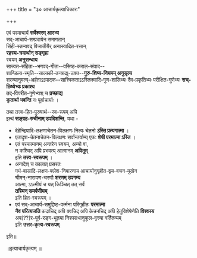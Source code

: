 +++
title = "३० आचार्यकृत्याधिकारः"

+++

एवं परमाचार्यं **सर्वेश्वरम् आरभ्य**  
सद्-आचार्य-सम्प्रदायेन समागतान्  
सिंही-स्तन्यवद् विजातीयैर् अनास्वादित-रसान्  
**रहस्य-त्रयार्थान् सङ्गृह्य**  
स्वयम् **अनुसन्धाय**  
सात्त्वत-संहिता--भगवद्-गीता--वसिष्ठ-कराल-संवाद--  
शाण्डिल्य-स्मृति--सात्यकी-तन्त्राद्य्-उक्त--**गुरु-शिष्य-नियमम् अनुसृत्य**  
शरण्यानुमत्य्-अर्हताऽऽपादक--सात्त्विकताऽऽस्तिक्यादि-गुण-शालिभ्यः दैव-प्रकृतिभ्यः परीक्षित-गुणेभ्यः **सच्-छिष्येभ्यः प्रकाश्य**  
तद्-विपरीत-गुणेभ्यश् च **प्रच्छाद्य**  
**कृतार्था भवन्ति** नः पूर्वाचार्याः । 

तथा तत्त्व-हित-पुरुषार्थ--स्व-रूपम् अपि  
इत्थं **सङ्ग्रह-रुचीनाम् उपदिशन्ति**, यथा -

- देहेन्द्रियादि-लक्षणाचेतन-विलक्षणः नित्यः चेतनो **ऽस्ति प्रत्यगात्मा** । 
- एतादृश-चेतनाचेतन-विलक्षणः सर्वान्तर्याम्य् एकः **शेषी परमात्मा ऽस्ति** ।  
- एतं परमात्मानम् अन्तरेण स्वयम्, अन्यो वा,  
  न कश्चिद् अपि प्रभवत्य् आत्मानम् **अवितुम्**  
  इति **तत्त्व-स्वरूपम्** । 
- अनादेश् च कालात् प्रसरतः  
  गर्भ-वासादि-लक्षण-क्लेश-निवारणाय आचार्यानुगृहीत-द्वय-वचन-मुखेन  
  श्रीमन्-नारायण-चरणौ **शरणम् उपगम्य**  
  आत्मा, ऽऽत्मीयं च यत् किञ्चित् तत् सर्वं  
  **तस्मिन् समर्पणीयम्**  
  इति हित-स्वरूपम् ।  
- एवं सद्-आचार्य-समुद्दिष्ट-वर्त्मना परिगृहीतः **परमात्मा**  
  **नैव परित्यजति** कदाचिद् अपि क्वचिद् अपि केचनचिद् अपि हेतुविशेषेणेति **विश्वस्य**  
  अप[??]र-पूर्व-रङ्ग-भूतया निरपराधानुकूल-वृत्त्या वर्तितव्यम्  
  इति **उत्तर-कृत्य-स्वरूपम्** 

इति॥

॥इत्याचार्यकृत्यम् ॥

